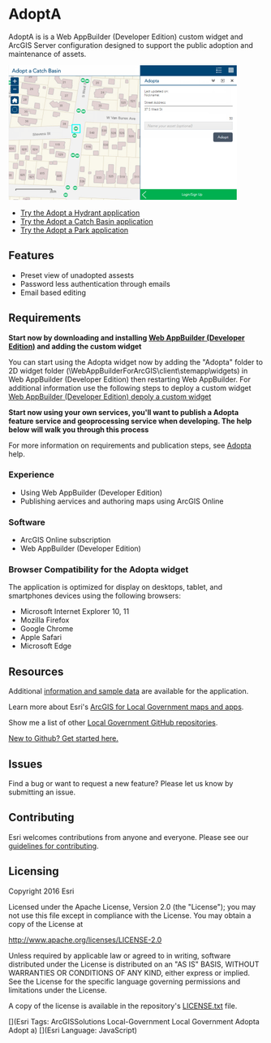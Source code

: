 # AdoptA

AdoptA is is a Web AppBuilder (Developer Edition) custom widget and ArcGIS Server configuration designed to support the public adoption and maintenance of assets.

[![Image of Adopta application](adopta.png "Adopta application")](http://links.esri.com/localgovernment/tryit/adoptacatchbasin/)

* [Try the Adopt a Hydrant application](http://links.esri.com/localgovernment/tryit/adoptahydrant/)
* [Try the Adopt a Catch Basin application](http://links.esri.com/localgovernment/tryit/adoptacatchbasin/)
* [Try the Adopt a Park application](http://links.esri.com/localgovernment/tryit/adoptapark/)

## Features
* Preset view of unadopted assests
* Password less authentication through emails
* Email based editing

## Requirements

**Start now by downloading and installing [Web AppBuilder (Developer Edition)](https://developers.arcgis.com/web-appbuilder/) and adding the custom widget**

You can start using the Adopta widget now by adding the "Adopta" folder to 2D widget folder (\WebAppBuilderForArcGIS\client\stemapp\widgets) in Web AppBuilder (Developer Edition) then restarting Web AppBuilder. For additional information use the following steps to deploy a custom widget [Web AppBuilder (Developer Edition) depoly a custom widget](https://developers.arcgis.com/web-appbuilder/guide/deploy-custom-widget-and-theme.htm)

**Start now using your own services, you'll want to publish a Adopta feature service and geoprocessing service when developing. The help below will walk you through this process**

For more information on requirements and publication steps, see [Adopta ](http://links.esri.com/localgovernment/help/adopta/) help.

### Experience

* Using Web AppBuilder (Developer Edition)
* Publishing aervices and authoring maps using ArcGIS Online

### Software
* ArcGIS Online subscription
* Web AppBuilder (Developer Edition) 

### Browser Compatibility for the Adopta widget
The application is optimized for display on desktops, tablet, and smartphones devices using the following browsers:
* Microsoft Internet Explorer 10, 11
* Mozilla Firefox
* Google Chrome
* Apple Safari
* Microsoft Edge

## Resources

Additional [information and sample data](http://links.esri.com/localgovernment/download/adopta/) are available for the application.

Learn more about Esri's [ArcGIS for Local Government maps and apps](http://solutions.arcgis.com/local-government/).

Show me a list of other [Local Government GitHub repositories](http://esri.github.io/#Local-Government).

[New to Github? Get started here.](http://htmlpreview.github.com/?https://github.com/Esri/esri.github.com/blob/master/help/esri-getting-to-know-github.html)

## Issues

Find a bug or want to request a new feature?  Please let us know by submitting an issue.

## Contributing

Esri welcomes contributions from anyone and everyone. 
Please see our [guidelines for contributing](https://github.com/esri/contributing).

## Licensing

Copyright 2016 Esri

Licensed under the Apache License, Version 2.0 (the "License"); you may not use this file except in compliance with the License. You may obtain a copy of the License at

   http://www.apache.org/licenses/LICENSE-2.0

Unless required by applicable law or agreed to in writing, software distributed under the License is distributed on an "AS IS" BASIS, WITHOUT WARRANTIES OR CONDITIONS OF ANY KIND, either express or implied. See the License for the specific language governing permissions and limitations under the License.

A copy of the license is available in the repository's
[LICENSE.txt](LICENSE.txt) file.

[](Esri Tags: ArcGISSolutions Local-Government Local Government Adopta Adopt a)
[](Esri Language: JavaScript)
